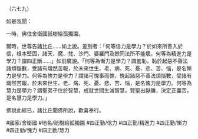 （六七九）

如是我聞：

一時，佛住舍衛國祇樹給孤獨園。

爾時，世尊告諸比丘……如上說。差別者：「何等信力是學力？於如來所善入於信，根本堅固，諸天、魔、梵、沙門、婆羅門及餘同法所不能壞。何等為精進力是學力？謂四正斷……」如前廣說。「何等為慚力是學力？謂羞恥，恥於起惡不善法諸煩惱數，受諸有熾然苦報，於未來世生、老、病、死、憂、悲、苦、惱，是名慚力是學力。何等為愧力是學力？謂諸可愧事而愧，愧起諸惡不善法煩惱數，受諸有熾然苦報，於未來世生、老、病、死、憂、悲、苦、惱，是名愧力是學力。何等為慧力是學力？謂聖弟子住於智慧，成就世間生滅智慧，賢聖出厭離，決定正盡苦，是名慧力是學力。」

佛說此經已，諸比丘聞佛所說，歡喜奉行。

#國家/舍衛國
#地名/祇樹給孤獨園
#四正勤/信力
#四正勤/精進力
#四正勤/慚力
#四正勤/愧力
#四正勤/慧力
